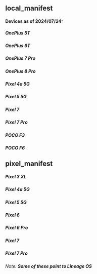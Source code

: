 ## local_manifest

#### Devices as of 2024/07/24:

##### OnePlus 5T
##### OnePlus 6T
##### OnePlus 7 Pro
##### OnePlus 8 Pro
##### Pixel 4a 5G
##### Pixel 5 5G
##### Pixel 7
##### Pixel 7 Pro
##### POCO F3
##### POCO F6

## pixel_manifest

##### Pixel 3 XL
##### Pixel 4a 5G
##### Pixel 5 5G
##### Pixel 6
##### Pixel 6 Pro
##### Pixel 7
##### Pixel 7 Pro

###### Note: **Some of these point to Lineage OS**
